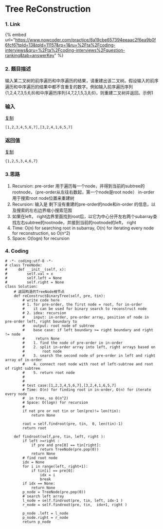 # Tree ReConstruction

### 1. Link

{% embed url="https://www.nowcoder.com/practice/8a19cbe657394eeaac2f6ea9b0f6fcf6?tpId=13&tqId=11157&rp=1&ru=%2Fta%2Fcoding-interviews&qru=%2Fta%2Fcoding-interviews%2Fquestion-ranking&tab=answerKey" %}



### 2. 题目描述

输入某二叉树的前序遍历和中序遍历的结果，请重建出该二叉树。假设输入的前序遍历和中序遍历的结果中都不含重复的数字。例如输入前序遍历序列{1,2,4,7,3,5,6,8}和中序遍历序列{4,7,2,1,5,3,8,6}，则重建二叉树并返回。示例1

### 输入

[复制](javascript:void\(0\);)

```
[1,2,3,4,5,6,7],[3,2,4,1,6,5,7]
```

### 返回值

[复制](javascript:void\(0\);)

```
{1,2,5,3,4,6,7}
```



### 3.思路

1. &#x20;Recursion: pre-order 用于遍历每一个node，并得到当前的subtree的rootnode，（pre-order从左往右数起，第一个node是root node） in-order 用于搜索root node位置来重建树
2. Recursion: 输入是 剩下没有重建的pre-order的node和in-order 的信息，以及搜索的左右边界缩小搜索范围
3. 如果在left， right边界里面找到root后，以它为中心分开左右两个subarray查找左右subtree的rootnode，并接到当前的rootnode的left， right
4. Time: O(n) for searching root in subarray, O(n) for iterating every node for reconstruction, so O(n^2)
5.  Space: O(logn) for recursion



### 4. Coding

```
# -*- coding:utf-8 -*-
# class TreeNode:
#     def __init__(self, x):
#         self.val = x
#         self.left = None
#         self.right = None
class Solution:
    # 返回构造的TreeNode根节点
    def reConstructBinaryTree(self, pre, tin):
        # write code here
        # 1. for pre-order, the first node = root, for in-order
        #    it can be used for binary search to reconstruct node
        # 2. idea: recursion
        #    input: in-order, pre-order array, position of node in pre-order left, right boundary to
        #    output: root node of subtree
        #    base case: if left boundary >= right boundary and right != node
        #     return None
        #    1. find the node of pre-order in in-order 
        #    2. split in-order array into left, right arrays based on 
        #        root node
        #    3. search the second node of pre-order in left and right array of in-order
        #    4. connect root node with root of left-subtree and root of right subtree
        #    5. return root node
        #
        #
        # test case:[1,2,3,4,5,6,7],[3,2,4,1,6,5,7]
        # Time: O(n) for finding root in in-order, O(n) for iterate every node
        #  in tree, so O(n^2)
        # Space: O(logn) for recursion
        #
        if not pre or not tin or len(pre)!= len(tin):
            return None
        
        root = self.findroot(pre, tin,  0, len(tin)-1)
        return root
    
    def findroot(self,pre, tin, left, right ):
        if left >=right :
            if pre and pre[0] == tin[right]:
                return TreeNode(pre.pop(0))
            return None
        # find root node
        idx = None
        for i in range(left, right+1):
            if tin[i] == pre[0]:
                idx = i
                break
        if idx == None:
            return None
        p_node = TreeNode(pre.pop(0))
        # search left array
        l_node = self.findroot(pre, tin, left, idx-1 )
        r_node = self.findroot(pre, tin,  idx+1, right )
        
        p_node .left = l_node
        p_node.right = r_node
        return p_node
        
```

###







